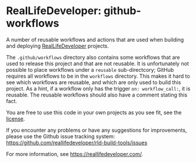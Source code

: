 RealLifeDeveloper: github-workflows
===================================

A number of reusable workflows and actions that are used when building and deploying [RealLifeDeveloper](https://reallifedeveloper.com/)
projects.

The `.github/workflows` directory also contains some workflows that are used to release this project and that are not reusable.
It is unfortunately not possible to place workflows under a `reusable` sub-directcory; GitHub requires all workflows to be in the
`workflows` directory. This makes it hard to see which workflows are reusable, and which are only used to build this project.
As a hint, if a workflow only has the trigger `on: workflow_call:`, it is reusable. The reusable workflows should also have a
comment stating this fact.

You are free to use this code in your own projects as you see fit, see the [license](LICENSE).

If you encounter any problems or have any suggestions for improvements, please use the Github issue tracking system:
https://github.com/reallifedeveloper/rld-build-tools/issues

For more information, see <https://reallifedeveloper.com/>.
